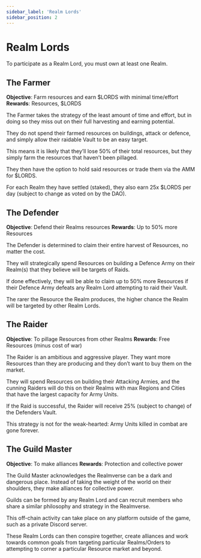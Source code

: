 ```yaml
---
sidebar_label: 'Realm Lords'
sidebar_position: 2
---
```


# Realm Lords

To participate as a Realm Lord, you must own at least one Realm. 

## The Farmer
**Objective**: Farm resources and earn $LORDS with minimal time/effort
**Rewards**: Resources, $LORDS

The Farmer takes the strategy of the least amount of time and effort, but in doing so they miss out on their full harvesting and earning potential. 

They do not spend their farmed resources on buildings, attack or defence, and simply allow their raidable Vault to be an easy target. 

This means it is likely that they’ll lose 50% of their total resources, but they simply farm the resources that haven’t been pillaged.

They then have the option to hold said resources or trade them via the AMM for $LORDS.

For each Realm they have settled (staked), they also earn 25x $LORDS per day (subject to change as voted on by the DAO).

## The Defender
**Objective**: Defend their Realms resources
**Rewards**: Up to 50% more Resources

The Defender is determined to claim their entire harvest of Resources, no matter the cost. 

They will strategically spend Resources on building a Defence Army on their Realm(s) that they believe will be targets of Raids.

If done effectively, they will be able to claim up to 50% more Resources if their Defence Army defeats any Realm Lord attempting to raid their Vault.

The rarer the Resource the Realm produces, the higher chance the Realm will be targeted by other Realm Lords. 

## The Raider
**Objective**: To pillage Resources from other Realms
**Rewards**: Free Resources (minus cost of war)

The Raider is an ambitious and aggressive player. They want more Resources than they are producing and they don’t want to buy them on the market. 

They will spend Resources on building their Attacking Armies, and the cunning Raiders will do this on their Realms with max Regions and Cities that have the largest capacity for Army Units.

If the Raid is successful, the Raider will receive 25% (subject to change) of the Defenders Vault. 

This strategy is not for the weak-hearted: Army Units killed in combat are gone forever. 

## The Guild Master
**Objective**: To make alliances 
**Rewards**: Protection and collective power

The Guild Master acknowledges the Realmverse can be a dark and dangerous place. Instead of taking the weight of the world on their shoulders, they make alliances for collective power. 

Guilds can be formed by any Realm Lord and can recruit members who share a similar philosophy and strategy in the Realmverse. 

This off-chain activity can take place on any platform outside of the game, such as a private Discord server. 

These Realm Lords can then conspire together, create alliances and work towards common goals from targeting particular Realms/Orders to attempting to corner a particular Resource market and beyond. 
